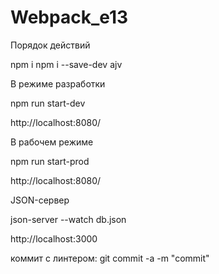# Webpack_e13

Порядок действий

npm i
npm i --save-dev ajv


В режиме разработки

npm run start-dev

http://localhost:8080/

В рабочем режиме

npm run start-prod

http://localhost:8080/


JSON-сервер

json-server --watch db.json

http://localhost:3000

коммит с  линтером:
git commit -a -m "commit"
